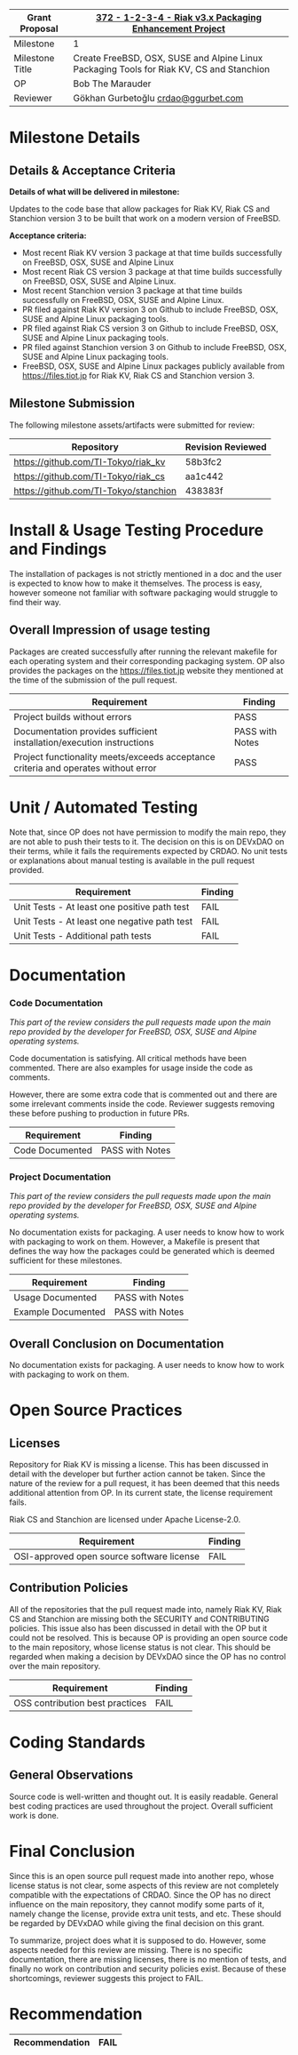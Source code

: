 Grant Proposal | [372 - 1-2-3-4 - Riak v3.x Packaging Enhancement Project](https://portal.devxdao.com/public-proposals/372)
------------ | -------------
Milestone | 1
Milestone Title | Create FreeBSD, OSX, SUSE and Alpine Linux Packaging Tools for Riak KV, CS and Stanchion
OP | Bob The Marauder
Reviewer | Gökhan Gurbetoğlu <crdao@ggurbet.com>


# Milestone Details

## Details & Acceptance Criteria

**Details of what will be delivered in milestone:**

Updates to the code base that allow packages for Riak KV, Riak CS and Stanchion version 3 to be built that work on a modern version of FreeBSD.

**Acceptance criteria:**

* Most recent Riak KV version 3 package at that time builds successfully on FreeBSD, OSX, SUSE and Alpine Linux
* Most recent Riak CS version 3 package at that time builds successfully on FreeBSD, OSX, SUSE and Alpine Linux.
* Most recent Stanchion version 3 package at that time builds successfully on FreeBSD, OSX, SUSE and Alpine Linux.
* PR filed against Riak KV version 3 on Github to include FreeBSD, OSX, SUSE and Alpine Linux packaging tools.
* PR filed against Riak CS version 3 on Github to include FreeBSD, OSX, SUSE and Alpine Linux packaging tools.
* PR filed against Stanchion version 3 on Github to include FreeBSD, OSX, SUSE and Alpine Linux packaging tools.
* FreeBSD, OSX, SUSE and Alpine Linux packages publicly available from https://files.tiot.jp for Riak KV, Riak CS and Stanchion version 3.

## Milestone Submission

The following milestone assets/artifacts were submitted for review:

Repository | Revision Reviewed
------------ | -------------
https://github.com/TI-Tokyo/riak_kv | 58b3fc2
https://github.com/TI-Tokyo/riak_cs | aa1c442
https://github.com/TI-Tokyo/stanchion | 438383f


# Install & Usage Testing Procedure and Findings

The installation of packages is not strictly mentioned in a doc and the user is expected to know how to make it themselves. The process is easy, however someone not familiar with software packaging would struggle to find their way.

## Overall Impression of usage testing

Packages are created successfully after running the relevant makefile for each operating system and their corresponding packaging system. OP also provides the packages on the https://files.tiot.jp website they mentioned at the time of the submission of the pull request.

Requirement | Finding
------------ | -------------
Project builds without errors | PASS
Documentation provides sufficient installation/execution instructions | PASS with Notes
Project functionality meets/exceeds acceptance criteria and operates without error | PASS


# Unit / Automated Testing

Note that, since OP does not have permission to modify the main repo, they are not able to push their tests to it. The decision on this is on DEVxDAO on their terms, while it fails the requirements expected by CRDAO. No unit tests or explanations about manual testing is available in the pull request provided.

Requirement | Finding
------------ | -------------
Unit Tests - At least one positive path test | FAIL
Unit Tests - At least one negative path test | FAIL
Unit Tests - Additional path tests | FAIL


# Documentation

### Code Documentation

*This part of the review considers the pull requests made upon the main repo provided by the developer for FreeBSD, OSX, SUSE and Alpine operating systems.*

Code documentation is satisfying. All critical methods have been commented. There are also examples for usage inside the code as comments.

However, there are some extra code that is commented out and there are some irrelevant comments inside the code. Reviewer suggests removing these before pushing to production in future PRs.

Requirement | Finding
------------ | -------------
Code Documented | PASS with Notes

### Project Documentation

*This part of the review considers the pull requests made upon the main repo provided by the developer for FreeBSD, OSX, SUSE and Alpine operating systems.*

No documentation exists for packaging. A user needs to know how to work with packaging to work on them. However, a Makefile is present that defines the way how the packages could be generated which is deemed sufficient for these milestones.

Requirement | Finding
------------ | -------------
Usage Documented | PASS with Notes
Example Documented | PASS with Notes

## Overall Conclusion on Documentation

No documentation exists for packaging. A user needs to know how to work with packaging to work on them.


# Open Source Practices

## Licenses

Repository for Riak KV is missing a license. This has been discussed in detail with the developer but further action cannot be taken. Since the nature of the review for a pull request, it has been deemed that this needs additional attention from OP. In its current state, the license requirement fails.

Riak CS and Stanchion are licensed under Apache License-2.0.

Requirement | Finding
------------ | -------------
OSI-approved open source software license | FAIL

## Contribution Policies

All of the repositories that the pull request made into, namely Riak KV, Riak CS and Stanchion are missing both the SECURITY and CONTRIBUTING policies. This issue also has been discussed in detail with the OP but it could not be resolved. This is because OP is providing an open source code to the main repository, whose license status is not clear. This should be regarded when making a decision by DEVxDAO since the OP has no control over the main repository.

Requirement | Finding
------------ | -------------
OSS contribution best practices | FAIL


# Coding Standards

## General Observations

Source code is well-written and thought out. It is easily readable. General best coding practices are used throughout the project. Overall sufficient work is done.


# Final Conclusion

Since this is an open source pull request made into another repo, whose license status is not clear, some aspects of this review are not completely compatible with the expectations of CRDAO. Since the OP has no direct influence on the main repository, they cannot modify some parts of it, namely change the license, provide extra unit tests, and etc. These should be regarded by DEVxDAO while giving the final decision on this grant.

To summarize, project does what it is supposed to do. However, some aspects needed for this review are missing. There is no specific documentation, there are missing licenses, there is no mention of tests, and finally no work on contribution and security policies exist. Because of these shortcomings, reviewer suggests this project to FAIL.


# Recommendation

Recommendation | FAIL
------------ | -------------
